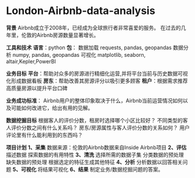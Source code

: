# London-Airbnb-data-analysis

**背景**
Airbnb成立于2008年，已经成为全球旅行者非常喜爱的服务。
在过去的几年里，伦敦的Airbnb房源数量显著增长。

**工具和技术**
**语言**：python
**包**：
数据加载
requests, pandas, geopandas
数据分析
numpy, pandas, geopandas
可视化
matplotlib, seaborn, altair,Kepler,PowerBI

**业务目标**
**平台**：帮助对众多的房源进行精细化运营,并将平台当前与历史数据可视化形成数据看板
**房东**：帮助改善其房源评分以吸引更多顾客
**租户**：根据需求推荐高质量房源以提升平台口碑

**业务成功标准**：
Airbnb用户的整体印象取决于什么，Airbnb当前运营情况如何以及可能如何改进它，给出有用的见解。

**数据挖掘目标**
根据客人的评价分数，租房时选择哪个小区比较好？
不同类型的客人评价分数之间有什么关系吗？
房东/房源属性与客人评价分数的关系如何？
用户评论里有什么能利用到的东西吗？


**项目计划**
**1、采集**
数据来源：伦敦的Airbnb数据来自Inside Airbnb项目
**2、评估**
描述数据
探索数据的有用特性
**3、清洗**
选择所需的数据子集
分类数据的预处理
缺失数据的预处理
根据选定的特征生成其他特征
**4、分析**
分析数据以回答相关问题
**5、可视化**
将结果可视化
**6、结果**
制定业务/数据挖掘问题的答案。
